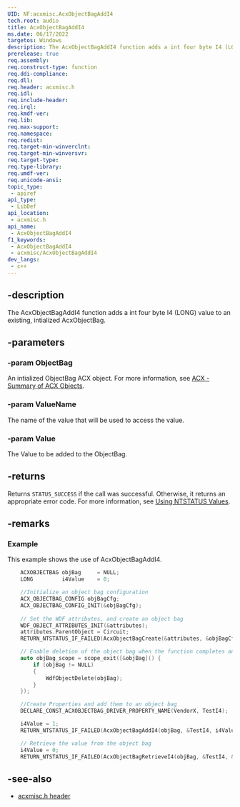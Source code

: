 ```yaml
---
UID: NF:acxmisc.AcxObjectBagAddI4
tech.root: audio
title: AcxObjectBagAddI4
ms.date: 06/17/2022
targetos: Windows
description: The AcxObjectBagAddI4 function adds a int four byte I4 (LONG) value to an existing, intialized AcxObjectBag. 
prerelease: true
req.assembly: 
req.construct-type: function
req.ddi-compliance: 
req.dll: 
req.header: acxmisc.h
req.idl: 
req.include-header: 
req.irql: 
req.kmdf-ver: 
req.lib: 
req.max-support: 
req.namespace: 
req.redist: 
req.target-min-winverclnt: 
req.target-min-winversvr: 
req.target-type: 
req.type-library: 
req.umdf-ver: 
req.unicode-ansi: 
topic_type:
 - apiref
api_type:
 - LibDef
api_location:
 - acxmisc.h
api_name:
 - AcxObjectBagAddI4
f1_keywords:
 - AcxObjectBagAddI4
 - acxmisc/AcxObjectBagAddI4
dev_langs:
 - c++
---
```


## -description

The AcxObjectBagAddI4 function adds a int four byte I4 (LONG) value to an existing, intialized AcxObjectBag. 

## -parameters

### -param ObjectBag

An intialized ObjectBag ACX object. For more information, see [ACX - Summary of ACX Objects](/windows-hardware/drivers/audio/acx-summary-of-objects).

### -param ValueName

The name of the value that will be used to access the value.

### -param Value

The Value to be added to the ObjectBag.

## -returns

Returns `STATUS_SUCCESS` if the call was successful. Otherwise, it returns an appropriate error code. For more information, see [Using NTSTATUS Values](/windows-hardware/drivers/kernel/using-ntstatus-values).

## -remarks

### Example

This example shows the use of AcxObjectBagAddI4.

```cpp
    ACXOBJECTBAG objBag     = NULL;
    LONG         i4Value    = 0;

    //Initialize an object bag configuration
    ACX_OBJECTBAG_CONFIG objBagCfg;
    ACX_OBJECTBAG_CONFIG_INIT(&objBagCfg);
    
    // Set the WDF attributes, and create an object bag 
    WDF_OBJECT_ATTRIBUTES_INIT(&attributes);
    attributes.ParentObject = Circuit;
    RETURN_NTSTATUS_IF_FAILED(AcxObjectBagCreate(&attributes, &objBagCfg, &objBag));

    // Enable deletion of the object bag when the function completes and goes out of scope
    auto objBag_scope = scope_exit([&objBag]() {
        if (objBag != NULL)
        {
            WdfObjectDelete(objBag);
        }
    });

    //Create Properties and add them to an object bag
    DECLARE_CONST_ACXOBJECTBAG_DRIVER_PROPERTY_NAME(VendorX, TestI4);

    i4Value = 1;
    RETURN_NTSTATUS_IF_FAILED(AcxObjectBagAddI4(objBag, &TestI4, i4Value));

    // Retrieve the value from the object bag
    i4Value = 0;
    RETURN_NTSTATUS_IF_FAILED(AcxObjectBagRetrieveI4(objBag, &TestI4, &i4Value));
```

## -see-also

- [acxmisc.h header](index.md)
